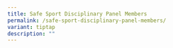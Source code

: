 ```yaml
---
title: Safe Sport Disciplinary Panel Members
permalink: /safe-sport-disciplinary-panel-members/
variant: tiptap
description: ""
---
```


